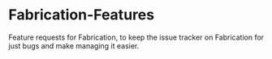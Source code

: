 # Fabrication-Features
Feature requests for Fabrication, to keep the issue tracker on Fabrication for just bugs and make managing it easier.
